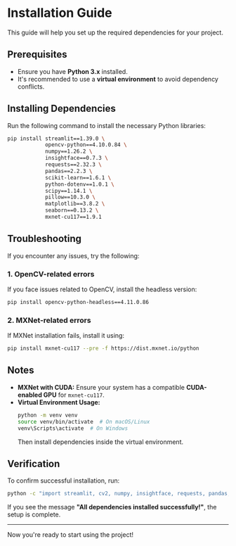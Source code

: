 # Installation Guide

This guide will help you set up the required dependencies for your project.

## Prerequisites
- Ensure you have **Python 3.x** installed.
- It's recommended to use a **virtual environment** to avoid dependency conflicts.

## Installing Dependencies
Run the following command to install the necessary Python libraries:
```sh
pip install streamlit==1.39.0 \
            opencv-python==4.10.0.84 \
            numpy==1.26.2 \
            insightface==0.7.3 \
            requests==2.32.3 \
            pandas==2.2.3 \
            scikit-learn==1.6.1 \
            python-dotenv==1.0.1 \
            scipy==1.14.1 \
            pillow==10.3.0 \
            matplotlib==3.8.2 \
            seaborn==0.13.2 \
            mxnet-cu117==1.9.1
```

## Troubleshooting
If you encounter any issues, try the following:

### 1. OpenCV-related errors
If you face issues related to OpenCV, install the headless version:
```sh
pip install opencv-python-headless==4.11.0.86
```

### 2. MXNet-related errors
If MXNet installation fails, install it using:
```sh
pip install mxnet-cu117 --pre -f https://dist.mxnet.io/python
```

## Notes
- **MXNet with CUDA:** Ensure your system has a compatible **CUDA-enabled GPU** for `mxnet-cu117`.
- **Virtual Environment Usage:**
  ```sh
  python -m venv venv
  source venv/bin/activate  # On macOS/Linux
  venv\Scripts\activate  # On Windows
  ```
  Then install dependencies inside the virtual environment.

## Verification
To confirm successful installation, run:
```sh
python -c "import streamlit, cv2, numpy, insightface, requests, pandas, sklearn, dotenv, scipy, PIL, matplotlib, seaborn, mxnet; print('All dependencies installed successfully!')"
```

If you see the message **"All dependencies installed successfully!"**, the setup is complete.

---
Now you're ready to start using the project!

